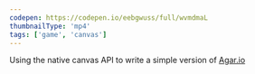 ```yaml
---
codepen: https://codepen.io/eebgwuss/full/wvmdmaL
thumbnailType: 'mp4'
tags: ['game', 'canvas']
---
```


Using the native canvas API to write a simple version of [Agar.io](https://agar.io)
